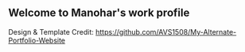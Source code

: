 ## Welcome to Manohar's work profile
Design & Template Credit: https://github.com/AVS1508/My-Alternate-Portfolio-Website


